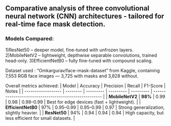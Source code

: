 <h2> Comparative analysis of three convolutional neural network (CNN) architectures - tailored for real-time face mask detection. </h2>

<h3> Models Compared: </h3>
1)ResNet50 – deeper model, fine-tuned with unfrozen layers.
2)MobileNetV2 – lightweight, depthwise separable convolutions, trained head-only.
3)EfficientNetB0 – fully fine-tuned with compound scaling.

Dataset used : “Omkargurav/face-mask-dataset” from Kaggle, containing 7,553 RGB face images — 3,725 with masks and 3,828 without.

Overall metrics achieved:
| Model              | Accuracy | Precision | Recall    | F1-Score  | Notes                                                 |
| ------------------ | -------- | --------- | --------- | --------- | ----------------------------------------------------- |
| **MobileNetV2**    | **98%**  | 0.99      | 0.98      | 0.98–0.99 | Best for edge devices (fast + lightweight).           |
| **EfficientNetB0** | 97%      | 0.95–0.99 | 0.95–0.99 | 0.97      | Strong generalization, slightly heavier.              |
| **ResNet50**       | 94%      | 0.94      | 0.94      | 0.94      | High capacity, but less efficient for small datasets. |




